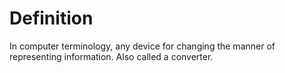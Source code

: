 # Definition

In computer terminology, any device for changing the manner of
representing information. Also called a converter.

